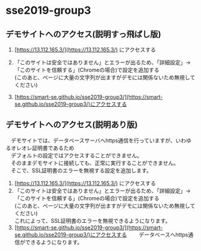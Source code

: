# sse2019-group3

## デモサイトへのアクセス(説明すっ飛ばし版)
1. [https://13.112.165.3/](https://13.112.165.3/) にアクセスする

1. 「このサイトは安全ではありません」とエラーが出るため、「詳細設定」→「このサイトを信頼する」(Chromeの場合)で設定を追加する  
    (このあと、ページに大量の文字列が出ますがデモには関係ないため無視してください)

1. [https://smart-se.github.io/sse2019-group3/](https://smart-se.github.io/sse2019-group3/)にアクセスする


## デモサイトへのアクセス(説明あり版)
　デモサイトでは、データベースサーバへhttps通信を行っていますが、いわゆるオレオレ証明書であるため  
　デフォルトの設定ではアクセスすることができません。  
　そのままデモサイトに接続しても、正常に実行することができません。  
　そこで、SSL証明書のエラーを無視する設定を追加します。
1. [https://13.112.165.3/](https://13.112.165.3/) にアクセスする
1. 「このサイトは安全ではありません」とエラーが出るため、「詳細設定」→「このサイトを信頼する」(Chromeの場合)で設定を追加する  
    (このあと、ページに大量の文字列が出ますがデモには関係ないため無視してください)  
    これによって、SSL証明書のエラーを無視できるようになります。
1. [https://smart-se.github.io/sse2019-group3/](https://smart-se.github.io/sse2019-group3/)にアクセスする
　　データベースへhttps通信ができるようになります。